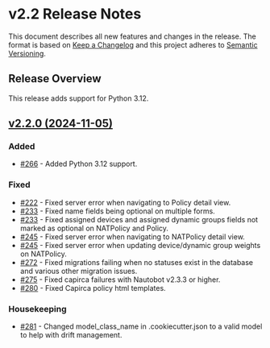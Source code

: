 # v2.2 Release Notes

This document describes all new features and changes in the release. The format is based on [Keep a Changelog](https://keepachangelog.com/en/1.0.0/) and this project adheres to [Semantic Versioning](https://semver.org/spec/v2.0.0.html).

## Release Overview

This release adds support for Python 3.12.

## [v2.2.0 (2024-11-05)](https://github.com/nautobot/nautobot-app-firewall-models/releases/tag/v2.2.0)

### Added

- [#266](https://github.com/nautobot/nautobot-app-firewall-models/issues/266) - Added Python 3.12 support.

### Fixed

- [#222](https://github.com/nautobot/nautobot-app-firewall-models/issues/222) - Fixed server error when navigating to Policy detail view.
- [#233](https://github.com/nautobot/nautobot-app-firewall-models/issues/233) - Fixed name fields being optional on multiple forms.
- [#233](https://github.com/nautobot/nautobot-app-firewall-models/issues/233) - Fixed assigned devices and assigned dynamic groups fields not marked as optional on NATPolicy and Policy.
- [#245](https://github.com/nautobot/nautobot-app-firewall-models/issues/245) - Fixed server error when navigating to NATPolicy detail view.
- [#245](https://github.com/nautobot/nautobot-app-firewall-models/issues/245) - Fixed server error when updating device/dynamic group weights on NATPolicy.
- [#272](https://github.com/nautobot/nautobot-app-firewall-models/issues/272) - Fixed migrations failing when no statuses exist in the database and various other migration issues.
- [#275](https://github.com/nautobot/nautobot-app-firewall-models/issues/275) - Fixed capirca failures with Nautobot v2.3.3 or higher.
- [#280](https://github.com/nautobot/nautobot-app-firewall-models/issues/280) - Fixed Capirca policy html templates.

### Housekeeping

- [#281](https://github.com/nautobot/nautobot-app-firewall-models/issues/281) - Changed model_class_name in .cookiecutter.json to a valid model to help with drift management.
